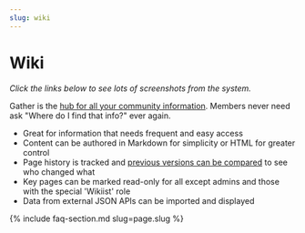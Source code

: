 ```yaml
---
slug: wiki
---
```


# Wiki

_Click the links below to see lots of screenshots from the system._

Gather is the [hub for all your community information](assets/screenshots/ts-wiki.png). Members never need ask "Where do I find that info?" ever again.

* Great for information that needs frequent and easy access
* Content can be authored in Markdown for simplicity or HTML for greater control
* Page history is tracked and [previous versions can be compared](assets/screenshots/wiki-compare.png) to see who changed what
* Key pages can be marked read-only for all except admins and those with the special 'Wikiist' role
* Data from external JSON APIs can be imported and displayed

{% include faq-section.md slug=page.slug %}
